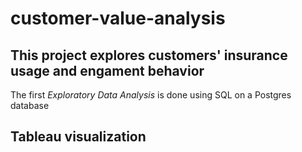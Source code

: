 # customer-value-analysis

## This project explores customers' insurance usage and engament behavior 

The first *Exploratory Data Analysis* is done using SQL on a Postgres database

## Tableau visualization
